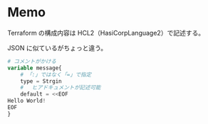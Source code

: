 # Memo

Terraform の構成内容は HCL2（HasiCorpLanguage2）で記述する。<br>

JSON に似ているがちょっと違う。

```terraform
# コメントがかける
variable message{
    # 「:」ではなく「=」で指定
    type = Strgin
    # 　ヒアドキュメントが記述可能
    default = <<EOF
Hello World!
EOF
}
```
